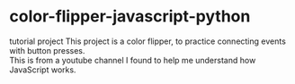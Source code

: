 # color-flipper-javascript-python
tutorial project 
This project is a color flipper, to practice connecting events with button presses.  
This is from a youtube channel I found to help me understand how JavaScript works. 
